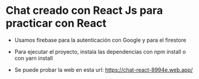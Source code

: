# Chat creado con React Js para practicar con React

- Usamos firebase para la autenticación con Google y para el firestore

- Para ejecutar el proyecto, instala las dependencias con npm install o con yarn install

- Se puede probar la web en esta url: https://chat-react-8994e.web.app/
